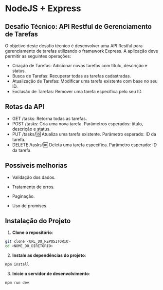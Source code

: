 # NodeJS + Express

## Desafio Técnico: API Restful de Gerenciamento de Tarefas
O objetivo deste desafio técnico é desenvolver uma API Restful para gerenciamento de tarefas utilizando o framework Express. A aplicação deve permitir as seguintes operações:
- Criação de Tarefas: Adicionar novas tarefas com título, descrição e status.
- Busca de Tarefas: Recuperar todas as tarefas cadastradas.
- Atualização de Tarefas: Modificar uma tarefa existente com base no seu ID.
- Exclusão de Tarefas: Remover uma tarefa específica pelo seu ID.

## Rotas da API
- GET /tasks: Retorna todas as tarefas.
- POST /tasks: Cria uma nova tarefa. Parâmetros esperados: título, descrição e status.
- PUT /tasks/:id: Atualiza uma tarefa existente. Parâmetro esperado: ID da tarefa.
- DELETE /tasks/:id: Deleta uma tarefa específica. Parâmetro esperado: ID da tarefa.

## Possiveis melhorias

- Validação dos dados.

- Tratamento de erros.

- Paginação.

- Uso de promises.

## Instalação do Projeto

1. **Clone o repositório**:
```bash 
git clone <URL_DO_REPOSITORIO> 
cd <NOME_DO_DIRETORIO>
```

2. **Instale as dependências do projeto**:
```bash 
npm install
```

3. **Inicie o servidor de desenvolvimento**:
```bash 
npm run dev
```